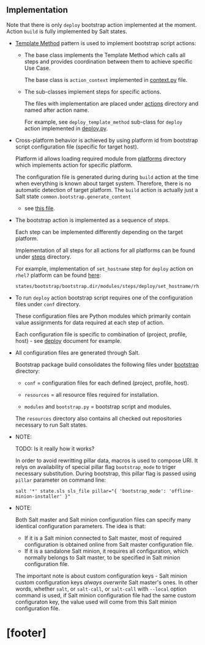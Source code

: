 
## Implementation ##

Note that there is only `deploy` bootstrap action implemented
at the moment. Action `build` is fully implemented by Salt states.

*   [Template Method][1] pattern is used to implement bootstrap
    script actions:

    *   The base class implements the Template Method which calls
        all steps and provides coordination between them to
        achieve specific Use Case.

        The base class is `action_context` implemented in
        [context.py](states/bootstrap/bootstrap.dir/modules/context.py) file.

    *   The sub-classes implement steps for specific actions.

        The files with implementation are placed under
        [actions](states/bootstrap/bootstrap.dir/modules/actions) directory
        and named after action name.

        For example, see `deploy_template_method` sub-class for `deploy`
        action implemented in
        [deploy.py](states/bootstrap/bootstrap.dir/modules/actions/deploy.py).

*   Cross-platform behavior is achieved by using platform id from
    bootstrap script configuration file (specific for target host).

    Platform id allows loading required module from
    [platforms](states/bootstrap/bootstrap.dir/modules/platforms) directory
    which implements action for specific platform.

    The configuration file is generated during during `build` action at
    the time when everything is known about target system.
    Therefore, there  is no automatic detection of target platform.
    The `build` action is actually just
    a Salt state `common.bootstrap.generate_content`
    - see [this file](states/bootstrap/generate_content/init.sls).

*   The bootstrap action is implemented as a sequence of steps.

    Each step can be implemented differently depending on the target platform.

    Implementation of all steps for all actions for all platforms can be
    found under [steps](states/bootstrap/bootstrap.dir/modules/steps) directory.

    For example, implementation of `set_hostname` step for `deploy` action
    on `rhel7` platform can be found [here](states/bootstrap/bootstrap.dir/modules/steps/deploy/set_hostname/rhel7.py):
    ```
    states/bootstrap/bootstrap.dir/modules/steps/deploy/set_hostname/rhel7.py
    ```

*   To run `deploy` action bootstrap script requires one of the configuration
    files under `conf` directory.

    These configuration files are Python modules which primarily contain
    value assignments for data required at each step of action.

    Each configuration file is specific to combination of
    (project, profile, host) -  see [deploy][40] document for example.

*   All configuration files are generated through Salt.

    Bootstrap package build consolidates the following files under
    [bootstrap][41] directory:

    *   `conf` = configuration files for each defined (project, profile, host).

    *   `resources` = all resource files required for installation.

    *   `modules` and `bootstrap.py` = bootstrap script and modules.

    The `resources` directory also contains all checked out repositories
    necessary to run Salt states.

*   NOTE:

    TODO: Is it really how it works?

    In order to avoid rewritting pillar data,
    macros is used to compose URI. It relys on availability of
    special pillar flag `bootstrap_mode` to triger necessary substitution.
    During bootstrap, this pillar flag is passed using
    `pillar` parameter on command line:

    ```
    salt '*' state.sls sls_file pillar="{ 'bootstrap_mode': 'offline-minion-installer' }"
    ```

*   NOTE:

    Both Salt master and Salt minion configuration files can specify
    many identical configuration parameters. The idea is that:
    *   If it is a Salt minion connected to Salt master, most of required
        configuration is obtained online from Salt master configuration file.
    *   If it is a sandalone Salt minion, it requires all configuration,
        which normally belongs to Salt master, to be specified in Salt minion
        configuration file.

    The important note is about custom configuration keys - Salt minion
    custom configuration keys _always overwrite_ Salt master's ones.
    In other words, whether `salt`, or `salt-call`,
    or `salt-call` with `--local` option command is used, if Salt minion
    configuration file had the same custom configuraton key, the value
    used will come from this Salt minion configuration file.

# [footer] #

[1]: https://en.wikipedia.org/wiki/Template_method_pattern
[2]: https://en.wikipedia.org/wiki/Factory_method_pattern

[13]: #offline-minion-installer
[14]: #initial-online-node

[20]: docs/pillars/common/registered_content_config/URI_prefix/readme.md

[30]: http://docs.saltstack.com/en/latest/ref/configuration/master.html#auto-accept

[40]: docs/bootstrap/deploy.md
[41]: states/bootstrap/bootstrap.dir

